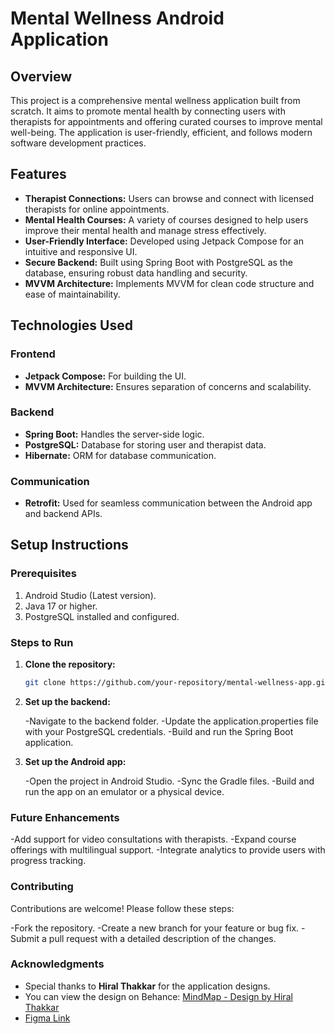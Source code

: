# Mental Wellness Android Application

## Overview
This project is a comprehensive mental wellness application built from scratch. It aims to promote mental health by connecting users with therapists for appointments and offering curated courses to improve mental well-being. The application is user-friendly, efficient, and follows modern software development practices.

## Features
- **Therapist Connections:** Users can browse and connect with licensed therapists for online appointments.
- **Mental Health Courses:** A variety of courses designed to help users improve their mental health and manage stress effectively.
- **User-Friendly Interface:** Developed using Jetpack Compose for an intuitive and responsive UI.
- **Secure Backend:** Built using Spring Boot with PostgreSQL as the database, ensuring robust data handling and security.
- **MVVM Architecture:** Implements MVVM for clean code structure and ease of maintainability.

## Technologies Used

### Frontend
- **Jetpack Compose:** For building the UI.
- **MVVM Architecture:** Ensures separation of concerns and scalability.

### Backend
- **Spring Boot:** Handles the server-side logic.
- **PostgreSQL:** Database for storing user and therapist data.
- **Hibernate:** ORM for database communication.

### Communication
- **Retrofit:** Used for seamless communication between the Android app and backend APIs.

## Setup Instructions

### Prerequisites
1. Android Studio (Latest version).
2. Java 17 or higher.
3. PostgreSQL installed and configured.

### Steps to Run
1. **Clone the repository:**
   ```bash
   git clone https://github.com/your-repository/mental-wellness-app.git

2. **Set up the backend:**

   -Navigate to the backend folder.
   -Update the application.properties file with your PostgreSQL credentials.
   -Build and run the Spring Boot application.

3. **Set up the Android app:**

   -Open the project in Android Studio.
   -Sync the Gradle files.
   -Build and run the app on an emulator or a physical device.

### Future Enhancements

   -Add support for video consultations with therapists.
   -Expand course offerings with multilingual support.
   -Integrate analytics to provide users with progress tracking.
   
### Contributing

Contributions are welcome! Please follow these steps:

   -Fork the repository.
   -Create a new branch for your feature or bug fix.
   -Submit a pull request with a detailed description of the changes.

### Acknowledgments
- Special thanks to **Hiral Thakkar** for the application designs.
- You can view the design on Behance: [MindMap - Design by Hiral Thakkar](https://www.behance.net/gallery/208121945/MindMap)
- [Figma Link](https://www.figma.com/design/dAyqAGbAAlgQfEy9Zyv3jC/Mindmap-Latest-with-Prototype?node-id=38-993&p=f&t=bke8PeCffbxyqx43-0)





   
